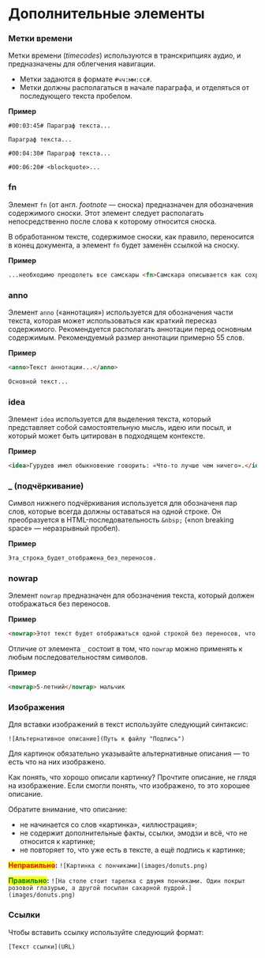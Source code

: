 # Дополнительные элементы

### **Метки времени**

Метки времени (_timecodes_) используются в транскрипциях аудио, и предназначены для облегчения навигации.

* Метки задаются в формате `#чч:мм:сс#`.
* Метки должны располагаться в начале параграфа, и отделяться от последующего текста пробелом.

**Пример**

```
#00:03:45# Параграф текста...

Параграф текста...

#00:04:30# Параграф текста...

#00:06:20# <blockquote>...
```

### **fn**

Элемент `fn` (от англ. _footnote_ — сноска) предназначен для обозначения содержимого сноски. Этот элемент следует располагать непосредственно после слова к которому относится сноска.

В обработанном тексте, содержимое сноски, как правило, переносится в конец документа, а элемент `fn` будет заменён ссылкой на сноску.

**Пример**

```html
...необходимо преодолеть все самскары <fn>Самскара описывается как сохранившиеся в памяти впечатления, ментальные образы или воспоминания о действиях, совершенных в предыдущей форме существования.</fn>, что держат наш ум в футляре предубеждений и недоверия.
```

### **anno**

Элемент `anno` («аннотация») используется для обозначения части текста, которая может использоваться как краткий пересказ содержимого. Рекомендуется располагать аннотации перед основным содержимым. Рекомендуемый размер аннотации примерно 55 слов.

**Пример**

```html
<anno>Текст аннотации...</anno>

Основной текст...
```

### **idea**

Элемент `idea` используется для выделения текста, который представляет собой самостоятельную мысль, идею или посыл, и который может быть цитирован в подходящем контексте.

**Пример**

```html
<idea>Гурудев имел обыкновение говорить: «Что-то лучше чем ничего».</idea>
```

### **\_ (подчёркивание)**

Символ нижнего подчёркивания используется для обозначеня пар слов, которые всегда должны оставаться на одной строке. Он преобразуется в HTML-последовательность `&nbsp;` («non breaking space» — неразрывный пробел).

**Пример**

```html
Эта_строка_будет_отображена_без_переносов.
```

### **nowrap**

Элемент `nowrap` предназначен для обозначения текста, который должен отображаться без переносов.

**Пример**

```html
<nowrap>Этот текст будет отображаться одной строкой без переносов, что может привести к появлению горизонтальной полосы прокрутки.</nowrap>
```

Отличие от элемента `_` состоит в том, что `nowrap` можно применять к любым последовательностям символов.

**Пример**

```html
<nowrap>5-летний</nowrap> мальчик
```

### Изображения

Для вставки изображений в текст используйте следующий синтаксис:

```
![Альтернативное описание](Путь к файлу "Подпись")
```

Для картинок обязательно указывайте альтернативные описания — то есть что на них изображено.

Как понять, что хорошо описали картинку? Прочтите описание, не глядя на изображение. Если смогли понять, что изображено, то это хорошее описание.

Обратите внимание, что описание:

* не начинается со слов «картинка», «иллюстрация»;
* не содержит дополнительные факты, ссылки, эмодзи и всё, что не относится к картинке;
* не повторяет то, что уже есть в тексте, а ещё подпись к картинке;

<mark style="color:red;">**Неправильно**</mark>**:** `![Картинка с пончиками](images/donuts.png)`

<mark style="color:green;">**Правильно**</mark>**:** `![На столе стоит тарелка с двумя пончиками. Один покрыт розовой глазурью, а другой посыпан сахарной пудрой.](images/donuts.png)`

### Ссылки

Чтобы вставить ссылку используйте следующий формат:

```
[Текст ссылки](URL)
```
